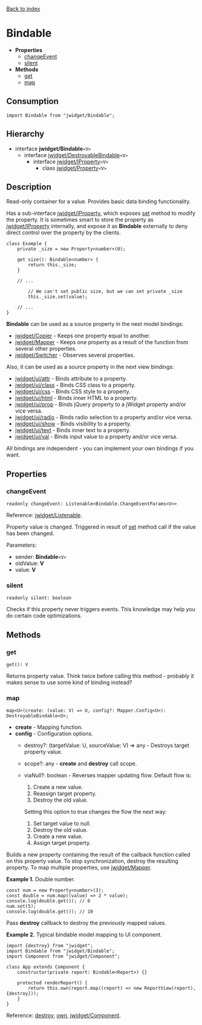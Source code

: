 [Back to index](../README.md)

# Bindable

[](BEGIN_INDEX)
* **Properties**
    * [changeEvent](#changeevent)
    * [silent](#silent)
* **Methods**
    * [get](#get)
    * [map](#map)
[](END_INDEX)

## Consumption

	import Bindable from "jwidget/Bindable";

## Hierarchy

* interface **jwidget/Bindable**`<V>`
	* interface [jwidget/DestroyableBindable](DestroyableBindable.md)`<V>`
		* interface [jwidget/IProperty](IProperty.md)`<V>`
			* class [jwidget/Property](Property.md)`<V>`

## Description

Read-only container for a value. Provides basic data binding functionality.

Has a sub-interface [jwidget/IProperty](IProperty.md), which exposes [set](#Property.md#set) method to modify the property. It is sometimes smart to store the property as [jwidget/IProperty](IProperty.md) internally, and expose it as **Bindable** externally to deny direct control over the property by the clients.

	class Example {
		private _size = new Property<number>(0);

		get size(): Bindable<number> {
			return this._size;
		}

		// ...

			// We can't set public size, but we can set private _size
			this._size.set(value);

		// ...
	}

**Bindable** can be used as a source property in the next model bindings:

- [jwidget/Copier](Copier.md) - Keeps one property equal to another.
- [jwidget/Mapper](Mapper.md) - Keeps one property as a result of the function from several other properties.
- [jwidget/Switcher](Switcher.md) - Observes several properties.

Also, it can be used as a source property in the next view bindings:

- [jwidget/ui/attr](ui/attr.md) - Binds attribute to a property.
- [jwidget/ui/class](ui/class.md) - Binds CSS class to a property.
- [jwidget/ui/css](ui/css.md) - Binds CSS style to a property.
- [jwidget/ui/html](ui/html.md) - Binds inner HTML to a property.
- [jwidget/ui/prop](ui/prop.md) - Binds jQuery property to a jWidget property and/or vice versa.
- [jwidget/ui/radio](ui/radio.md) - Binds radio selection to a property and/or vice versa.
- [jwidget/ui/show](ui/show.md) - Binds visibility to a property.
- [jwidget/ui/text](ui/text.md) - Binds inner text to a property.
- [jwidget/ui/val](ui/val.md) - Binds input value to a property and/or vice versa.

All bindings are independent - you can implement your own bindings if you want.

## Properties

### changeEvent

	readonly changeEvent: Listenable<Bindable.ChangeEventParams<V>>

Reference: [jwidget/Listenable](Listenable.md).

Property value is changed. Triggered in result of [set](Property.md#set) method call if the value has been changed.

Parameters:

* sender: **Bindable**`<V>`
* oldValue: **V**
* value: **V**

### silent

	readonly silent: boolean

Checks if this property never triggers events. This knowledge may help you do certain code optimizations.

## Methods

### get

	get(): V

Returns property value. Think twice before calling this method - probably it makes sense to use some kind of binding instead?

### map

	map<U>(create: (value: V) => U, config?: Mapper.Config<U>): DestroyableBindable<U>;

* **create** - Mapping function.
* **config** - Configuration options.
	* destroy?: (targetValue: U, sourceValue: V) => any - Destroys target property value.
	* scope?: any - **create** and **destroy** call scope.
	* viaNull?: boolean - Reverses mapper updating flow. Default flow is:

		1. Create a new value.
		2. Reassign target property.
		3. Destroy the old value.

		Setting this option to true changes the flow the next way:

		1. Set target value to null.
		2. Destroy the old value.
		3. Create a new value.
		4. Assign target property.

Builds a new property containing the result of the callback function called on this property value. To stop synchronization, destroy the resulting property. To map multiple properties, use [jwidget/Mapper](Mapper.md).

**Example 1.** Double number.

	const num = new Property<number>(3);
	const double = num.map((value) => 2 * value);
	console.log(double.get()); // 6
	num.set(5);
	console.log(double.get()); // 10

Pass **destroy** callback to destroy the previously mapped values.

**Example 2.** Typical bindable model mapping to UI component.

	import {destroy} from "jwidget";
	import Bindable from "jwidget/Bindable";
	import Component from "jwidget/Component";

	class App extends Component {
		constructor(private report: Bindable<Report>) {}

		protected renderReport() {
			return this.own(report.map((report) => new ReportView(report), {destroy}));
		}
	}

Reference: [destroy](index.md#destroy), [own](Class.md#own), [jwidget/Component](Component.md).
